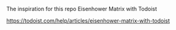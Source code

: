 
The inspiration for this repo
Eisenhower Matrix with Todoist

https://todoist.com/help/articles/eisenhower-matrix-with-todoist

